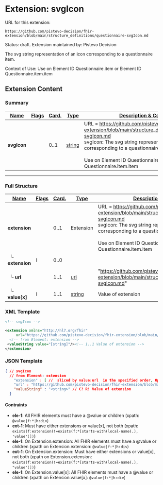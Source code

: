 # Extension: svgIcon

URL for this extension:

```
https://github.com/pistevo-decision/fhir-extension/blob/main/structure_definitions/questionnaire-svgIcon.md
```

Status: draft. Extension maintained by: Pistevo Decision

The svg string representation of an icon corresponding to a questionnaire item.

Context of Use: Use on Element ID Questionnaire.item or Element ID Questionnaire.item.item

## Extension Content

### Summary

| [Name](https://hl7.org/fhir/R4/formats.html#table) | [Flags](https://hl7.org/fhir/R4/formats.html#table) | [Card.](https://hl7.org/fhir/R4/formats.html#table) | [Type](https://hl7.org/fhir/R4/formats.html#table)      | [Description & Constraints](https://hl7.org/fhir/R4/formats.html#table)                                                                                                                                                                                                                         |
| -------------------------------------------------- | --------------------------------------------------- | --------------------------------------------------- | ------------------------------------------------------- | ----------------------------------------------------------------------------------------------------------------------------------------------------------------------------------------------------------------------------------------------------------------------------------------------- |
| **svgIcon**                                        |                                                     | 0..1                                                | [string](https://hl7.org/fhir/R4/datatypes.html#string) | URL = https://github.com/pistevo-decision/fhir-extension/blob/main/structure_definitions/questionnaire-svgIcon.md<br>svgIcon: The svg string representation of an icon corresponding to a questionnaire item.<br><br>Use on Element ID Questionnaire.item or Element ID Questionnaire.item.item |

---

### Full Structure

| [Name](https://hl7.org/fhir/R4/formats.html#table) | [Flags](https://hl7.org/fhir/R4/formats.html#table) | [Card.](https://hl7.org/fhir/R4/formats.html#table) | [Type](https://hl7.org/fhir/R4/formats.html#table)      | [Description & Constraints](https://hl7.org/fhir/R4/formats.html#table)                                                                                                                                                                                                                         |
| -------------------------------------------------- | --------------------------------------------------- | --------------------------------------------------- | ------------------------------------------------------- | ----------------------------------------------------------------------------------------------------------------------------------------------------------------------------------------------------------------------------------------------------------------------------------------------- |
| **extension**                                      |                                                     | 0..1                                                | Extension                                               | URL = https://github.com/pistevo-decision/fhir-extension/blob/main/structure_definitions/questionnaire-svgIcon.md<br>svgIcon: The svg string representation of an icon corresponding to a questionnaire item.<br><br>Use on Element ID Questionnaire.item or Element ID Questionnaire.item.item |
| &nbsp;&nbsp;└ **extension**                        | I                                                   | 0..0                                                |                                                         |                                                                                                                                                                                                                                                                                                 |
| &nbsp;&nbsp;└ **url**                              |                                                     | 1..1                                                | [uri](https://hl7.org/fhir/R4/datatypes.html#uri)       | "https://github.com/pistevo-decision/fhir-extension/blob/main/structure_definitions/questionnaire-svgIcon.md"                                                                                                                                                                                   |
| &nbsp;&nbsp;└ **value[x]**                         | I                                                   | 1..1                                                | [string](https://hl7.org/fhir/R4/datatypes.html#string) | Value of extension                                                                                                                                                                                                                                                                              |

### XML Template

```xml
<!-- svgIcon -->

<extension xmlns="http://hl7.org/fhir"
     url="https://github.com/pistevo-decision/fhir-extension/blob/main/structure_definitions/questionnaire-svgIcon.md" >
  <!-- from Element: extension -->
 <valueString value="[string]"/><!-- 1..1 Value of extension -->
</extension>
```

### JSON Template

```JSON
{ // svgIcon
  // from Element: extension
    "extension" : [ //  sliced by value:url  in the specified order, Open ]
    "url" : "https://github.com/pistevo-decision/fhir-extension/blob/main/structure_definitions/questionnaire-svgIcon.md", // R!
    "valueString" : "<string>" // C? R! Value of extension
  }
```

#### Contraints

- **ele-1**: All FHIR elements must have a @value or children (xpath: `@value|f:*|h:div`)
- **ext-1**: Must have either extensions or value[x], not both (xpath: `exists(f:extension)!=exists(f:*[starts-with(local-name(.), 'value')])`)
- **ele-1**: On Extension.extension: All FHIR elements must have a @value or children (xpath on Extension.extension: `@value|f:*|h:div`)
- **ext-1**: On Extension.extension: Must have either extensions or value[x], not both (xpath on Extension.extension: `exists(f:extension)!=exists(f:*[starts-with(local-name(.), "value")])`)
- **ele-1**: On Extension.value[x]: All FHIR elements must have a @value or children (xpath on Extension.value[x]: `@value|f:*|h:div`)
